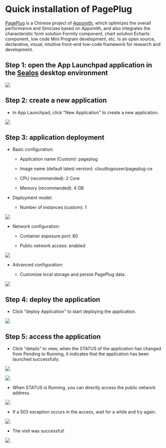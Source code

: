 # Quick installation of PagePlug

[PagePlug](https://github.com/cloudtogo/pageplug) is a Chinese project of [Appsmith](https://github.com/appsmithorg/appsmith), which optimizes the overall performance and Sinicizes based on Appsmith, and also integrates the characteristic form solution Formily component, chart solution Echarts component, low code Mini Program development, etc.
Is an open source, declarative, visual, intuitive front-end low-code framework for research and development.

## Step 1: open the App Launchpad application in the [Sealos](https://cloud.sealos.io) desktop environment

![](../images/pageplug-1.png)

## Step 2: create a new application

- In App Launchpad, click "New Application" to create a new application.

![](../images/pageplug-2.png)

## Step 3: application deployment

- Basic configuration:
  
  - Application name (Custom): pageplug
  
  - Image name (default latest version): cloudtogouser/pageplug-ce
  
  - CPU (recommended): 2 Core
  
  - Memory (recommended): 4 GB

- Deployment model:
  
  - Number of instances (custom): 1

![](../images/pageplug-3.png)

- Network configuration:
  
  - Container exposure port: 80
  
  - Public network access: enabled

![](../images/pageplug-4.png)

- Advanced configuration:
  
  - Customize local storage and persist PagePlug data.

![](../images/pageplug-5.png)

## Step 4: deploy the application

- Click "deploy Application" to start deploying the application.

![](../images/pageplug-6.png)

## Step 5: access the application

- Click "details" to view, when the STATUS of the application has changed from Pending to Running, it indicates that the application has been launched successfully.

![](../images/pageplug-7.png)

![](../images/pageplug-8.png)

- When STATUS is Running, you can directly access the public network address.

![](../images/pageplug-9.png)

- If a 503 exception occurs in the access, wait for a while and try again.

![](../images/pageplug-10.png)

- The visit was successful!

![](../images/pageplug-11.png)
